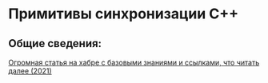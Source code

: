 # Примитивы синхронизации C++

## Общие сведения:

[Огромная статья на хабре с базовыми знаниями и ссылками, что читать далее (2021)](https://habr.com/ru/company/otus/blog/549814/)
